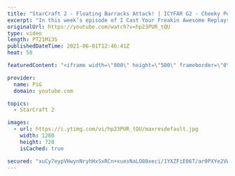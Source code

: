 ```yaml
---
title: "StarCraft 2 - Floating Barracks Attack! | ICYFAR G2 - Cheeky Perv"
excerpt: "In this week’s episode of I Cast Your Freakin Awesome Replays (ICYFAR) players sent in their StarCraft 2 replays where they scout everything (Cheeky Perv)! Here’s a fun game of protoss versus terran completing the challenge in humorous fashion.  Note: sorry about the graininess. I was accidentally capturing"
originalUrl: https://youtube.com/watch?v=hp23PUR_tQU
type: video
length: PT21M13S
publishedDateTime: 2021-06-01T12:46:41Z
heat: 50

featuredContent: "<iframe width=\"800\" height=\"500\" frameborder=\"0\" src=\"https://www.youtube.com/embed/hp23PUR_tQU\" allow=\"accelerometer; autoplay; encrypted-media; gyroscope; picture-in-picture\" allowfullscreen></iframe>"

provider:
  name: PiG
  domain: youtube.com

topics:
  - StarCraft 2

images:
  - url: https://i.ytimg.com/vi/hp23PUR_tQU/maxresdefault.jpg
    width: 1280
    height: 720
    isCached: true

secured: "xuCy7eypVHwynNryhHxSxRCn+xuesNaLO80xeci/1YXZFiE06T/ar0PXYe2VWlWm9jMJN14inPesVOTBEzPpQKACEiBFZDz0lr/KQA51vs73RDJRwXCubbkCW2WTQN4YEdkrr/4vxawXSjKlaMeqd67OnFtcz7vL+FGF/tz1KvgYjhlpd2XCu2rWhOoE7Ggu97WIYrQntwA7ouDR3enHB/6noduHizBNveiFjCofKEihMqSxpqvPg50lqXKFm1nuuxOAeFJyFr+1eb9cmNdHoscTiBKcfvLNVe4i7CbifyMR1konnHTOzju3j8o8SMH0tpQZzu9ASjwGcacg++q4PqV50di5YsW9LDWy7JofhyzJ5t94uwLE7+7VAfTJUBZSz8xCw1v01hxK9UAG5+VXpD8Ul1v2VSpiukk7TRFVcsY=;lg8aNATtwOHfcdsFNmjqug=="
---
```



